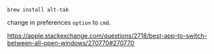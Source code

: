 `brew install alt-tab`

change in preferences `option` to `cmd`.

https://apple.stackexchange.com/questions/2718/best-app-to-switch-between-all-open-windows/270770#270770
